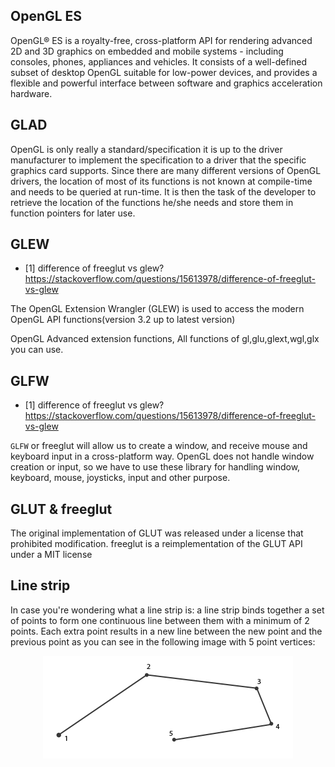 

## OpenGL ES

OpenGL® ES is a royalty-free, cross-platform API for rendering advanced 2D and 3D graphics on embedded and mobile systems - including consoles, phones, appliances and vehicles. It consists of a well-defined subset of desktop OpenGL suitable for low-power devices, and provides a flexible and powerful interface between software and graphics acceleration hardware.

## GLAD

OpenGL is only really a standard/specification it is up to the driver manufacturer to implement the specification to a driver that the specific graphics card supports. Since there are many different versions of OpenGL drivers, the location of most of its functions is not known at compile-time and needs to be queried at run-time. It is then the task of the developer to retrieve the location of the functions he/she needs and store them in function pointers for later use.


## GLEW
* [1] difference of freeglut vs glew? https://stackoverflow.com/questions/15613978/difference-of-freeglut-vs-glew

The OpenGL Extension Wrangler (GLEW) is used to access the modern OpenGL API functions(version 3.2 up to latest version)

OpenGL Advanced extension functions, All functions of gl,glu,glext,wgl,glx you can use.


## GLFW
* [1] difference of freeglut vs glew? https://stackoverflow.com/questions/15613978/difference-of-freeglut-vs-glew

`GLFW` or freeglut will allow us to create a window, and receive mouse and keyboard input in a cross-platform way. OpenGL does not handle window creation or input, so we have to use these library for handling window, keyboard, mouse, joysticks, input and other purpose.

## GLUT &amp; freeglut
The original implementation of GLUT was released under a license that prohibited modification. freeglut is a reimplementation of the GLUT API under a MIT license


## Line strip

In case you're wondering what a line strip is: a line strip binds together a set of points to form one continuous line between them with a minimum of 2 points. Each extra point results in a new line between the new point and the previous point as you can see in the following image with 5 point vertices:

<div align=center>
<img src="../_images/opengl/geometry_shader_line_strip.png" width="400">
</div>